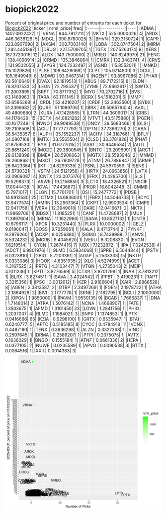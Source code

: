 # biopick2022
Percent of original price and number of entrants for each ticket for [Biopick2022](https://twitter.com/hashtag/Biopick2022)
|ticker |   nrml_price| freq|
|:------|------------:|----:|
|ADMA   | 1407.0922427|    1|
|VRNA   |  944.7917211|    2|
|VKTX   |  525.0000026|    4|
|ARDX   |  446.3636128|    5|
|MDGL   |  390.8780025|    3|
|BHVN   |  329.3150724|    1|
|CAPR   |  323.8907698|    2|
|AXSM   |  308.7083140|    4|
|LQDA   |  302.8747504|    2|
|MIRM   |  282.4451397|    1|
|DRUG   |  227.5709705|    1|
|TGTX   |  207.5263174|    9|
|XERS   |  187.3720016|   12|
|ALDX   |  143.7500000|    2|
|MREO   |  140.6249979|   21|
|FENC   |  138.4090914|    2|
|CRMD   |  135.3846064|    1|
|CMRX   |  132.3483741|    4|
|CRVS   |  131.9502055|    3|
|VYGR   |  124.7232497|    2|
|ASND   |  115.8552011|    1|
|MNKD   |  115.1029826|    1|
|PLSE   |  108.6428069|    1|
|CLPT   |  105.9714800|    3|
|OCUL   |  105.1649949|    8|
|MDWD   |   93.9467314|    1|
|NGENF  |   93.8967086|    2|
|PHAR   |   93.5816649|    1|
|DVAX   |   92.1819513|    1|
|ABUS   |   89.7172215|    8|
|ELDN   |   76.8707533|    3|
|LEGN   |   72.7955371|    1|
|ZYME   |   72.6662617|    2|
|SWTX   |   71.2003895|    1|
|SRPT   |   70.8717352|    1|
|MYO    |   70.2702716|    1|
|BVS    |   63.1469963|    1|
|TARA   |   63.1111145|    1|
|BCRX   |   54.1516231|    6|
|IMMP   |   53.6585368|    4|
|CRDL   |   52.4216207|    2|
|CRDF   |   52.2462560|    3|
|SYBX   |   51.2396682|    2|
|QURE   |   51.1089706|    1|
|IBRX   |   49.5065794|    4|
|AVXL   |   49.4809680|    2|
|KURA   |   47.1428565|    1|
|LTRN   |   44.3609017|    3|
|CRIS   |   44.1176429|   15|
|BCTX   |   44.0821282|    3|
|VTVT   |   43.5175880|    3|
|PGEN   |   40.1617249|    1|
|NVNO   |   39.9089538|    1|
|ONCY   |   39.5683466|    1|
|GLSI   |   39.2108508|    1|
|ACIU   |   37.7777793|    1|
|OPTN   |   37.7366270|    2|
|CABA   |   36.5435357|    6|
|AUPH   |   35.1552237|   17|
|ACHV   |   34.3187661|    1|
|BFLY   |   34.0807168|    1|
|IMTX   |   33.5565504|    2|
|CLSD   |   33.3781828|    2|
|PHAT   |   31.8759530|    1|
|BYSI   |   31.6777015|    2|
|ASRT   |   30.9449534|    2|
|AUTL   |   29.8651240|    9|
|MODD   |   29.3800545|    1|
|BNTC   |   29.2096991|    1|
|ARCT   |   28.6138898|    1|
|BMEA   |   28.5906063|    1|
|MGTX   |   28.5593946|    2|
|MNMD   |   28.2608681|    1|
|MXCT   |   26.7909728|    1|
|ATNM   |   26.7886847|    3|
|ARMP   |   26.6423364|    1|
|IKT    |   24.8299335|    2|
|PSNL   |   24.5970559|    1|
|SENS   |   24.5730321|    1|
|VSTM   |   24.5121956|    4|
|HRTX   |   24.0963858|    1|
|LVTX   |   23.0909087|    4|
|CNTX   |   23.0075176|    1|
|IFRX   |   21.4285700|    1|
|SLS    |   19.5298373|    1|
|ARWR   |   19.2156850|    3|
|LCTX   |   18.4326521|    1|
|NSCIF  |   17.8044438|    1|
|IOVA   |   17.4436873|    1|
|PRQR   |   16.6042448|    3|
|CMMB   |   15.7971017|    1|
|CLGN   |   15.7701701|    1|
|QSI    |   15.2477772|    1|
|PDSB   |   14.6913580|   25|
|CTMX   |   14.6836031|    1|
|FBRX   |   14.5046733|    1|
|BCYC   |   13.9477574|    1|
|AMRN   |   13.2967364|    1|
|CKPT   |   12.9903534|    9|
|CMPS   |   12.9411758|    1|
|VERV   |   12.3949018|    1|
|DARE   |   12.0416671|    2|
|NKTX   |   11.9869706|    1|
|BDSX   |   11.8185251|    1|
|CANF   |   11.4728687|    2|
|IMUX   |   11.3897604|    5|
|MRNA   |   11.1622966|    1|
|SANA   |   10.8527132|    1|
|CNTB   |   10.6796117|    1|
|XFOR   |   10.3231440|    3|
|PLRX   |   10.0000002|    1|
|CELZ   |    9.8190047|    1|
|GOSS   |    9.7259061|    1|
|KALA   |    9.4710744|    2|
|PYNKF  |    9.2879260|    1|
|ACXP   |    9.0256880|    1|
|SGMO   |    8.7439998|    7|
|ANVS   |    8.5324232|    3|
|MCRB   |    8.4045620|    1|
|VERU   |    8.3208830|    1|
|EVGN   |    7.6219514|    1|
|CYCN   |    7.2674415|    7|
|UBX    |    7.1232872|    1|
|IPA    |    7.0242538|    4|
|ADCT   |    6.9801976|    1|
|GLMD   |    6.5934068|    1|
|SPRB   |    6.5044844|    1|
|PSTV   |    6.0323810|    1|
|GBIO   |    5.7203391|    1|
|ADAP   |    5.2533333|   15|
|NKTR   |    5.0333086|    3|
|HOOK   |    4.6351935|    2|
|XLO    |    4.5274999|    1|
|ACET   |    4.3167525|    2|
|PRTG   |    4.3103447|    7|
|VTGN   |    4.2735043|    2|
|MEIP   |    4.1011236|    1|
|KPTI   |    3.8776569|    5|
|CTXR   |    3.8701299|    1|
|INAB   |    3.7813212|    1|
|BLRX   |    3.6274511|    1|
|SAVA   |    3.4324942|    7|
|PPBT   |    3.4190231|    1|
|RAPT   |    3.3215356|    1|
|IPSC   |    3.0012612|    1|
|KZR    |    2.9186604|    1|
|XAIR   |    2.8866528|    8|
|AGEN   |    2.3813587|    2|
|GTBP   |    2.3497269|    1|
|FGEN   |    2.1978722|    1|
|ATHA   |    2.1864928|    2|
|BIVI   |    2.1777778|    1|
|SRNE   |    2.1182795|    1|
|BCLI   |    2.1000000|    2|
|OPGN   |    1.9850000|    1|
|PAVM   |    1.9550135|    9|
|BCAB   |    1.7666837|    1|
|DNA    |    1.7148014|    2|
|ATRA   |    1.5076142|    1|
|NCNA   |    1.4668907|    1|
|FATE   |    1.3503675|    1|
|AFMD   |    1.3101450|   23|
|LGVN   |    1.2841756|    1|
|PHIO   |    1.2037037|    4|
|RLMD   |    1.1984021|    3|
|SNPX   |    1.1374853|    1|
|LPTX   |    0.9416666|   65|
|KZIA   |    0.9298100|    1|
|GRTX   |    0.6535947|    1|
|BTAI   |    0.6240777|    5|
|APTO   |    0.5185185|    8|
|CYCC   |    0.4784919|   11|
|VCNX   |    0.4487180|    1|
|TENX   |    0.3936298|    1|
|ALZN   |    0.3327368|    1|
|VINC   |    0.2597645|    1|
|DRMA   |    0.2586207|    1|
|PTPI   |    0.2075075|    1|
|AVTX   |    0.1636029|    1|
|BNGO   |    0.1555184|    1|
|ATNF   |    0.0661336|    2|
|HEPA   |    0.0377105|    2|
|NUWE   |    0.0235589|    1|
|APVO   |    0.0090538|    3|
|BTTX   |    0.0064516|    1|
|XXII   |    0.0014383|    3|
![retvspicks](biopicks.png?raw=true)
